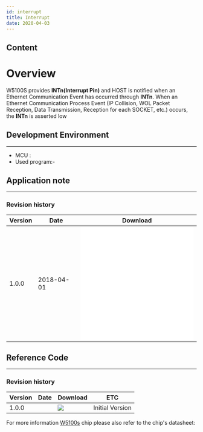 ```yaml
---
id: interrupt
title: Interrupt
date: 2020-04-03
---
```



## Content

# Overview

W5100S provides **INTn(Interrupt Pin)** and HOST is notified when an Ethernet Communication
Event has occurred through **INTn**. When an Ethernet Communication Process Event
(IP Collision, WOL Packet Reception, Data Transmission, Reception for each
SOCKET, etc.) occurs, the **INTn** is asserted low

## Development Environment

--------
- MCU : 
- Used program:-

## Application note

-----

### Revision history

<table>
<thead>
<tr class="header">
<th>Version</th>
<th>Date</th>
<th>Download</th>
</tr>
</thead>
<tbody>
<tr class="odd">
<td>1.0.0</td>
<td>2018-04-01</td>
<td><embed src="/products/w5100s/application/w5100s_an_interrupt_v110k.pdf" class="align-center" /><br />
<embed src="/products/w5100s/application/w5100s_an_interrupt_v100e.pdf" class="align-center" /></td>
</tr>
</tbody>
</table>

## Reference Code

-----

### Revision history

| Version | Date | Download                    | ETC             |
| ------- | ---- | --------------------------- | --------------- |
| 1.0.0   |      | ![](/%20%20%20%20Not%20yet) | Initial Version |

For more information [W5100s](/products/w5100s/datasheet) chip please
also refer to the chip's datasheet:
